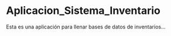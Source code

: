 # Aplicacion_Sistema_Inventario
Esta es una aplicación para llenar bases de datos de inventarios...
